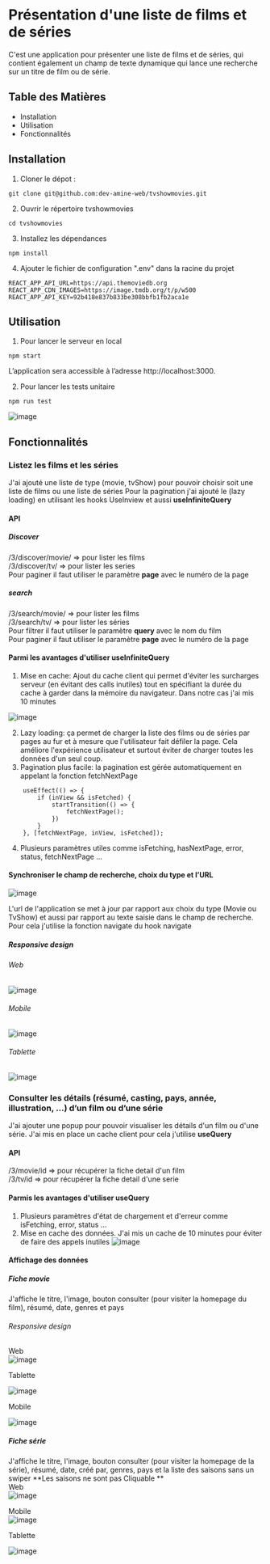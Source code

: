 # Présentation d'une liste de films et de séries

C'est une application pour présenter une liste de films et de séries, qui contient également un champ de texte dynamique qui lance une recherche sur un titre de film ou de série.

## Table des Matières

- Installation
- Utilisation
- Fonctionnalités


## Installation
1. Cloner le dépot :
```
git clone git@github.com:dev-amine-web/tvshowmovies.git
```
2. Ouvrir le répertoire tvshowmovies
```
cd tvshowmovies
```
3. Installez les dépendances
```
npm install
```
4. Ajouter le fichier de configuration ".env" dans la racine du projet
```
REACT_APP_API_URL=https://api.themoviedb.org 
REACT_APP_CDN_IMAGES=https://image.tmdb.org/t/p/w500
REACT_APP_API_KEY=92b418e837b833be308bbfb1fb2aca1e
```

## Utilisation
1. Pour lancer le serveur en local
```
npm start
```
L’application sera accessible à l’adresse http://localhost:3000.

2. Pour lancer les tests unitaire
```
npm run test
```
![image](https://github.com/user-attachments/assets/fb041209-03bd-45be-b8d2-432394b770d3)

## Fonctionnalités
### Listez les films et les séries

J'ai ajouté une liste de type (movie, tvShow) pour pouvoir choisir soit une liste de films ou une liste de séries
Pour la pagination j'ai ajouté le (lazy loading) en utilisant les hooks UseInview et aussi **useInfiniteQuery**

#### API

##### Discover

/3/discover/movie/ => pour lister les films<br>
/3/discover/tv/ => pour lister les series<br>
Pour paginer il faut utiliser le paramètre **page** avec le numéro de la page

##### search

/3/search/movie/ =>  pour lister les films<br>
/3/search/tv/ => pour lister les séries<br>
Pour filtrer il faut utiliser le paramètre **query** avec le nom du film<br>
Pour paginer il faut utiliser le paramètre **page** avec le numéro de la page<br>




#### Parmi les avantages d'utiliser useInfiniteQuery
1. Mise en cache: Ajout du cache client qui permet d'éviter les surcharges serveur (en évitant des calls inutiles) tout en spécifiant la durée du cache à garder dans la mémoire du navigateur. Dans notre cas j'ai mis 10 minutes

![image](https://github.com/user-attachments/assets/08107fe2-6c41-4249-98eb-7142fe4a1f77)


2. Lazy loading: ça permet de charger la liste des films ou de séries par pages au fur et à mesure que l'utilisateur fait défiler la page. Cela améliore l'expérience utilisateur et surtout éviter de charger toutes les données d'un seul coup.
3. Pagination plus facile: la pagination est gérée automatiquement en appelant la fonction fetchNextPage
```
    useEffect(() => {
        if (inView && isFetched) {
            startTransition(() => {
                fetchNextPage();
            })
        }
    }, [fetchNextPage, inView, isFetched]);
```
4. Plusieurs paramètres utiles comme isFetching, hasNextPage, error, status, fetchNextPage ...




#### Synchroniser le champ de recherche, choix du type et l’URL
![image](https://github.com/user-attachments/assets/db7f27f5-14f1-4d09-a321-c3256b07dd63)





L'url de l'application se met à jour par rapport aux choix du type (Movie ou TvShow) et aussi par rapport au texte saisie dans le champ de recherche. Pour cela j'utilise la fonction navigate du hook navigate
##### Responsive design
###### Web<br>
![image](https://github.com/user-attachments/assets/137e5391-cdd6-4720-80b7-fbe8bf470dbc)



###### Mobile <br>

![image](https://github.com/user-attachments/assets/7b8fe028-7c47-4162-989c-98c9e57e9344)




###### Tablette<br>

![image](https://github.com/user-attachments/assets/681b430e-25c6-4fff-8473-901557589cbb)



### Consulter les détails (résumé, casting, pays, année, illustration, …) d’un film ou d’une série

J'ai ajouter une popup pour pouvoir visualiser les détails d'un film ou d'une série. J'ai mis en place un cache client pour cela j'utilise **useQuery**

#### API

/3/movie/id => pour récupérer la fiche detail d'un film <br>
/3/tv/id => pour récupérer la fiche detail d'une serie <br>

#### Parmis les avantages d'utiliser useQuery

1. Plusieurs paramètres d'état de chargement et d'erreur comme isFetching, error, status ...
2. Mise en cache des données. J'ai mis un cache de 10 minutes pour éviter de faire des appels inutiles
![image](https://github.com/user-attachments/assets/869c1556-6466-48c0-af15-d04595d5e8eb)

#### Affichage des données

##### Fiche movie
J'affiche le titre, l'image, bouton consulter (pour visiter la homepage du film), résumé, date, genres et pays
###### Responsive design
Web<br>
![image](https://github.com/user-attachments/assets/2ab83da2-e680-4e2f-b952-4a1193595f0b)



Tablette<br>

![image](https://github.com/user-attachments/assets/f92c12c6-1b67-4b84-a3b4-20aeb5b0b28a)



Mobile<br>

![image](https://github.com/user-attachments/assets/aa7d8ad8-8ea0-4f81-a941-f65352afefdf)



##### Fiche série
J'affiche le titre, l'image, bouton consulter (pour visiter la homepage de la série), résumé, date, créé par, genres, pays et la liste des saisons sans un swiper **Les saisons ne sont pas Cliquable **<br>
Web<br>
![image](https://github.com/user-attachments/assets/87b0854f-4557-4ed7-9da7-7258d2009db4)


Mobile<br>
![image](https://github.com/user-attachments/assets/767dd561-c8bd-4f54-a3e2-a8f7f0b1ef55)


Tablette<br>

![image](https://github.com/user-attachments/assets/59b12c0c-aef9-47a3-8fab-7867eae852d0)


